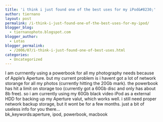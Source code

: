 ```yaml
---
title: 'i think i just found one of the best uses for my iPod&#8230;'
author: tiernano
layout: post
permalink: /i-think-i-just-found-one-of-the-best-uses-for-my-ipod/
blogger_blog:
  - tiernanophoto.blogspot.com
blogger_author:
  - Lotas
blogger_permalink:
  - /2006/07/i-think-i-just-found-one-of-best-uses.html
categories:
  - Uncategorized
---
```

I am currnently using a powerbook for all my photography needs because of Apple&#8217;s Aperture. but my current problem is i havent got a lot of network storange for all my photos (currently hitting the 20Gb mark). the powerbook has hit a limit on storage too (currently got a 60Gb disc and only has about 8b free). so i am currently using my 60Gb black video iPod as a external HDD for backing up my Aperture valut, which works well. i still need proper network backup storage, but it wont be for a few months. just a bit of useless info for you there&#8230;   
bk_keywords:aperture, ipod, powerbook, macbook